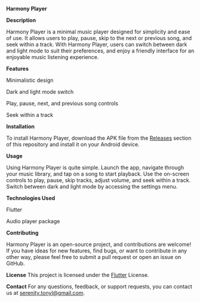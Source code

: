 **Harmony Player**


**Description**

Harmony Player is a minimal music player designed for simplicity and ease of use. It allows users to play, pause, skip to the next or previous song, and seek within a track. With Harmony Player, users can switch between dark and light mode to suit their preferences, and enjoy a friendly interface for an enjoyable music listening experience.

**Features**

Minimalistic design

Dark and light mode switch

Play, pause, next, and previous song controls

Seek within a track

**Installation**

To install Harmony Player, download the APK file from the [Releases](https://github.com/your_username/harmony-player/releases) section of this repository and install it on your Android device.

**Usage**

Using Harmony Player is quite simple. Launch the app, navigate through your music library, and tap on a song to start playback. Use the on-screen controls to play, pause, skip tracks, adjust volume, and seek within a track. Switch between dark and light mode by accessing the settings menu.

**Technologies Used**

Flutter

Audio player package

**Contributing**

Harmony Player is an open-source project, and contributions are welcome! If you have ideas for new features, find bugs, or want to contribute in any other way, please feel free to submit a pull request or open an issue on GitHub.

**License**
This project is licensed under the [Flutter](https://docs.flutter.dev/get-started/codelab) License.

**Contact**
For any questions, feedback, or support requests, you can contact us at serenity.tonyl@gmail.com.
